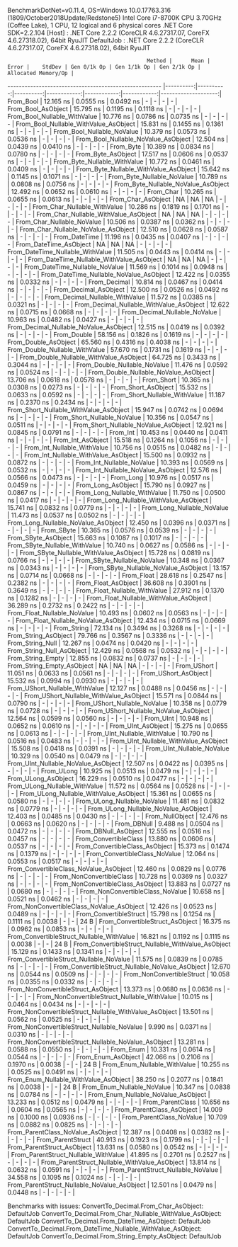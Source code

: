 
BenchmarkDotNet=v0.11.4, OS=Windows 10.0.17763.316 (1809/October2018Update/Redstone5)
Intel Core i7-8700K CPU 3.70GHz (Coffee Lake), 1 CPU, 12 logical and 6 physical cores
.NET Core SDK=2.2.104
  [Host]     : .NET Core 2.2.2 (CoreCLR 4.6.27317.07, CoreFX 4.6.27318.02), 64bit RyuJIT
  DefaultJob : .NET Core 2.2.2 (CoreCLR 4.6.27317.07, CoreFX 4.6.27318.02), 64bit RyuJIT


                                                Method |      Mean |     Error |    StdDev | Gen 0/1k Op | Gen 1/1k Op | Gen 2/1k Op | Allocated Memory/Op |
------------------------------------------------------ |----------:|----------:|----------:|------------:|------------:|------------:|--------------------:|
                                             From_Bool | 12.165 ns | 0.0555 ns | 0.0492 ns |           - |           - |           - |                   - |
                                    From_Bool_AsObject | 15.795 ns | 0.1195 ns | 0.1118 ns |           - |           - |           - |                   - |
                          From_Bool_Nullable_WithValue | 10.776 ns | 0.0786 ns | 0.0735 ns |           - |           - |           - |                   - |
                 From_Bool_Nullable_WithValue_AsObject | 15.831 ns | 0.1455 ns | 0.1361 ns |           - |           - |           - |                   - |
                            From_Bool_Nullable_NoValue | 10.379 ns | 0.0573 ns | 0.0536 ns |           - |           - |           - |                   - |
                   From_Bool_Nullable_NoValue_AsObject | 12.504 ns | 0.0439 ns | 0.0410 ns |           - |           - |           - |                   - |
                                             From_Byte | 10.389 ns | 0.0834 ns | 0.0780 ns |           - |           - |           - |                   - |
                                    From_Byte_AsObject | 17.517 ns | 0.0606 ns | 0.0537 ns |           - |           - |           - |                   - |
                          From_Byte_Nullable_WithValue | 10.772 ns | 0.0461 ns | 0.0409 ns |           - |           - |           - |                   - |
                 From_Byte_Nullable_WithValue_AsObject | 15.642 ns | 0.1145 ns | 0.1071 ns |           - |           - |           - |                   - |
                            From_Byte_Nullable_NoValue | 10.789 ns | 0.0808 ns | 0.0756 ns |           - |           - |           - |                   - |
                   From_Byte_Nullable_NoValue_AsObject | 12.492 ns | 0.0652 ns | 0.0610 ns |           - |           - |           - |                   - |
                                             From_Char | 10.265 ns | 0.0655 ns | 0.0613 ns |           - |           - |           - |                   - |
                                    From_Char_AsObject |        NA |        NA |        NA |           - |           - |           - |                   - |
                          From_Char_Nullable_WithValue | 10.286 ns | 0.1819 ns | 0.1701 ns |           - |           - |           - |                   - |
                 From_Char_Nullable_WithValue_AsObject |        NA |        NA |        NA |           - |           - |           - |                   - |
                            From_Char_Nullable_NoValue | 10.506 ns | 0.0387 ns | 0.0362 ns |           - |           - |           - |                   - |
                   From_Char_Nullable_NoValue_AsObject | 12.510 ns | 0.0628 ns | 0.0587 ns |           - |           - |           - |                   - |
                                         From_DateTime | 11.196 ns | 0.0435 ns | 0.0407 ns |           - |           - |           - |                   - |
                                From_DateTime_AsObject |        NA |        NA |        NA |           - |           - |           - |                   - |
                      From_DateTime_Nullable_WithValue | 11.505 ns | 0.0443 ns | 0.0414 ns |           - |           - |           - |                   - |
             From_DateTime_Nullable_WithValue_AsObject |        NA |        NA |        NA |           - |           - |           - |                   - |
                        From_DateTime_Nullable_NoValue | 11.569 ns | 0.1014 ns | 0.0948 ns |           - |           - |           - |                   - |
               From_DateTime_Nullable_NoValue_AsObject | 12.422 ns | 0.0355 ns | 0.0332 ns |           - |           - |           - |                   - |
                                          From_Decimal | 10.814 ns | 0.0467 ns | 0.0414 ns |           - |           - |           - |                   - |
                                 From_Decimal_AsObject | 12.500 ns | 0.0526 ns | 0.0492 ns |           - |           - |           - |                   - |
                       From_Decimal_Nullable_WithValue | 11.572 ns | 0.0385 ns | 0.0321 ns |           - |           - |           - |                   - |
              From_Decimal_Nullable_WithValue_AsObject | 12.622 ns | 0.0715 ns | 0.0668 ns |           - |           - |           - |                   - |
                         From_Decimal_Nullable_NoValue | 10.963 ns | 0.0482 ns | 0.0427 ns |           - |           - |           - |                   - |
                From_Decimal_Nullable_NoValue_AsObject | 12.515 ns | 0.0419 ns | 0.0392 ns |           - |           - |           - |                   - |
                                           From_Double | 58.156 ns | 0.1826 ns | 0.1619 ns |           - |           - |           - |                   - |
                                  From_Double_AsObject | 65.560 ns | 0.4316 ns | 0.4038 ns |           - |           - |           - |                   - |
                        From_Double_Nullable_WithValue | 57.670 ns | 0.1731 ns | 0.1619 ns |           - |           - |           - |                   - |
               From_Double_Nullable_WithValue_AsObject | 64.725 ns | 0.3433 ns | 0.3044 ns |           - |           - |           - |                   - |
                          From_Double_Nullable_NoValue | 11.476 ns | 0.0592 ns | 0.0524 ns |           - |           - |           - |                   - |
                 From_Double_Nullable_NoValue_AsObject | 13.706 ns | 0.0618 ns | 0.0578 ns |           - |           - |           - |                   - |
                                            From_Short | 10.365 ns | 0.0308 ns | 0.0273 ns |           - |           - |           - |                   - |
                                   From_Short_AsObject | 15.532 ns | 0.0633 ns | 0.0592 ns |           - |           - |           - |                   - |
                         From_Short_Nullable_WithValue | 11.187 ns | 0.2370 ns | 0.2434 ns |           - |           - |           - |                   - |
                From_Short_Nullable_WithValue_AsObject | 15.947 ns | 0.0742 ns | 0.0694 ns |           - |           - |           - |                   - |
                           From_Short_Nullable_NoValue | 10.356 ns | 0.0547 ns | 0.0511 ns |           - |           - |           - |                   - |
                  From_Short_Nullable_NoValue_AsObject | 12.921 ns | 0.0845 ns | 0.0791 ns |           - |           - |           - |                   - |
                                              From_Int | 10.453 ns | 0.0440 ns | 0.0411 ns |           - |           - |           - |                   - |
                                     From_Int_AsObject | 15.518 ns | 0.1264 ns | 0.1056 ns |           - |           - |           - |                   - |
                           From_Int_Nullable_WithValue | 10.756 ns | 0.0515 ns | 0.0482 ns |           - |           - |           - |                   - |
                  From_Int_Nullable_WithValue_AsObject | 15.500 ns | 0.0932 ns | 0.0872 ns |           - |           - |           - |                   - |
                             From_Int_Nullable_NoValue | 10.393 ns | 0.0569 ns | 0.0532 ns |           - |           - |           - |                   - |
                    From_Int_Nullable_NoValue_AsObject | 12.576 ns | 0.0566 ns | 0.0473 ns |           - |           - |           - |                   - |
                                             From_Long | 10.976 ns | 0.0517 ns | 0.0459 ns |           - |           - |           - |                   - |
                                    From_Long_AsObject | 15.790 ns | 0.0927 ns | 0.0867 ns |           - |           - |           - |                   - |
                          From_Long_Nullable_WithValue | 11.750 ns | 0.0500 ns | 0.0417 ns |           - |           - |           - |                   - |
                 From_Long_Nullable_WithValue_AsObject | 15.741 ns | 0.0832 ns | 0.0779 ns |           - |           - |           - |                   - |
                            From_Long_Nullable_NoValue | 11.473 ns | 0.0537 ns | 0.0502 ns |           - |           - |           - |                   - |
                   From_Long_Nullable_NoValue_AsObject | 12.450 ns | 0.0396 ns | 0.0371 ns |           - |           - |           - |                   - |
                                            From_SByte | 10.365 ns | 0.0576 ns | 0.0539 ns |           - |           - |           - |                   - |
                                   From_SByte_AsObject | 15.663 ns | 0.1087 ns | 0.1017 ns |           - |           - |           - |                   - |
                         From_SByte_Nullable_WithValue | 10.740 ns | 0.0627 ns | 0.0586 ns |           - |           - |           - |                   - |
                From_SByte_Nullable_WithValue_AsObject | 15.728 ns | 0.0819 ns | 0.0766 ns |           - |           - |           - |                   - |
                           From_SByte_Nullable_NoValue | 10.348 ns | 0.0367 ns | 0.0343 ns |           - |           - |           - |                   - |
                  From_SByte_Nullable_NoValue_AsObject | 13.157 ns | 0.0714 ns | 0.0668 ns |           - |           - |           - |                   - |
                                            From_Float | 28.618 ns | 0.2547 ns | 0.2382 ns |           - |           - |           - |                   - |
                                   From_Float_AsObject | 36.608 ns | 0.3901 ns | 0.3649 ns |           - |           - |           - |                   - |
                         From_Float_Nullable_WithValue | 27.912 ns | 0.1370 ns | 0.1282 ns |           - |           - |           - |                   - |
                From_Float_Nullable_WithValue_AsObject | 36.289 ns | 0.2732 ns | 0.2422 ns |           - |           - |           - |                   - |
                           From_Float_Nullable_NoValue | 10.493 ns | 0.0602 ns | 0.0563 ns |           - |           - |           - |                   - |
                  From_Float_Nullable_NoValue_AsObject | 12.434 ns | 0.0715 ns | 0.0669 ns |           - |           - |           - |                   - |
                                           From_String | 72.134 ns | 0.3494 ns | 0.3268 ns |           - |           - |           - |                   - |
                                  From_String_AsObject | 79.766 ns | 0.3567 ns | 0.3336 ns |           - |           - |           - |                   - |
                                      From_String_Null | 12.267 ns | 0.0474 ns | 0.0420 ns |           - |           - |           - |                   - |
                             From_String_Null_AsObject | 12.429 ns | 0.0568 ns | 0.0532 ns |           - |           - |           - |                   - |
                                     From_String_Empty | 12.855 ns | 0.0832 ns | 0.0737 ns |           - |           - |           - |                   - |
                            From_String_Empty_AsObject |        NA |        NA |        NA |           - |           - |           - |                   - |
                                           From_UShort | 11.051 ns | 0.0633 ns | 0.0561 ns |           - |           - |           - |                   - |
                                  From_UShort_AsObject | 15.532 ns | 0.0994 ns | 0.0930 ns |           - |           - |           - |                   - |
                        From_UShort_Nullable_WithValue | 12.127 ns | 0.0488 ns | 0.0456 ns |           - |           - |           - |                   - |
               From_UShort_Nullable_WithValue_AsObject | 15.571 ns | 0.0844 ns | 0.0790 ns |           - |           - |           - |                   - |
                          From_UShort_Nullable_NoValue | 10.358 ns | 0.0779 ns | 0.0728 ns |           - |           - |           - |                   - |
                 From_UShort_Nullable_NoValue_AsObject | 12.564 ns | 0.0599 ns | 0.0560 ns |           - |           - |           - |                   - |
                                             From_UInt | 10.948 ns | 0.0652 ns | 0.0610 ns |           - |           - |           - |                   - |
                                    From_UInt_AsObject | 15.275 ns | 0.0655 ns | 0.0613 ns |           - |           - |           - |                   - |
                          From_UInt_Nullable_WithValue | 10.790 ns | 0.0516 ns | 0.0483 ns |           - |           - |           - |                   - |
                 From_UInt_Nullable_WithValue_AsObject | 15.508 ns | 0.0418 ns | 0.0391 ns |           - |           - |           - |                   - |
                            From_UInt_Nullable_NoValue | 10.329 ns | 0.0540 ns | 0.0479 ns |           - |           - |           - |                   - |
                   From_UInt_Nullable_NoValue_AsObject | 12.507 ns | 0.0422 ns | 0.0395 ns |           - |           - |           - |                   - |
                                            From_ULong | 10.925 ns | 0.0513 ns | 0.0479 ns |           - |           - |           - |                   - |
                                   From_ULong_AsObject | 16.229 ns | 0.0510 ns | 0.0477 ns |           - |           - |           - |                   - |
                         From_ULong_Nullable_WithValue | 11.572 ns | 0.0564 ns | 0.0528 ns |           - |           - |           - |                   - |
                From_ULong_Nullable_WithValue_AsObject | 15.361 ns | 0.0655 ns | 0.0580 ns |           - |           - |           - |                   - |
                           From_ULong_Nullable_NoValue | 11.481 ns | 0.0832 ns | 0.0779 ns |           - |           - |           - |                   - |
                  From_ULong_Nullable_NoValue_AsObject | 12.403 ns | 0.0485 ns | 0.0430 ns |           - |           - |           - |                   - |
                                       From_NullObject | 12.476 ns | 0.0663 ns | 0.0620 ns |           - |           - |           - |                   - |
                                           From_DBNull |  9.488 ns | 0.0504 ns | 0.0472 ns |           - |           - |           - |                   - |
                                  From_DBNull_AsObject | 12.555 ns | 0.0516 ns | 0.0457 ns |           - |           - |           - |                   - |
                                 From_ConvertibleClass | 13.880 ns | 0.0606 ns | 0.0537 ns |           - |           - |           - |                   - |
                        From_ConvertibleClass_AsObject | 15.373 ns | 0.1474 ns | 0.1379 ns |           - |           - |           - |                   - |
                         From_ConvertibleClass_NoValue | 12.064 ns | 0.0553 ns | 0.0517 ns |           - |           - |           - |                   - |
                From_ConvertibleClass_NoValue_AsObject | 12.460 ns | 0.0829 ns | 0.0776 ns |           - |           - |           - |                   - |
                              From_NonConvertibleClass | 10.728 ns | 0.0369 ns | 0.0327 ns |           - |           - |           - |                   - |
                     From_NonConvertibleClass_AsObject | 13.883 ns | 0.0727 ns | 0.0680 ns |           - |           - |           - |                   - |
                      From_NonConvertibleClass_NoValue | 10.658 ns | 0.0521 ns | 0.0462 ns |           - |           - |           - |                   - |
             From_NonConvertibleClass_NoValue_AsObject | 12.426 ns | 0.0523 ns | 0.0489 ns |           - |           - |           - |                   - |
                                From_ConvertibleStruct | 15.798 ns | 0.1254 ns | 0.1111 ns |      0.0038 |           - |           - |                24 B |
                       From_ConvertibleStruct_AsObject | 16.375 ns | 0.0962 ns | 0.0853 ns |           - |           - |           - |                   - |
             From_ConvertibleStruct_Nullable_WithValue | 16.821 ns | 0.1192 ns | 0.1115 ns |      0.0038 |           - |           - |                24 B |
    From_ConvertibleStruct_Nullable_WithValue_AsObject | 15.129 ns | 0.1433 ns | 0.1341 ns |           - |           - |           - |                   - |
               From_ConvertibleStruct_Nullable_NoValue | 11.575 ns | 0.0839 ns | 0.0785 ns |           - |           - |           - |                   - |
      From_ConvertibleStruct_Nullable_NoValue_AsObject | 12.670 ns | 0.0544 ns | 0.0509 ns |           - |           - |           - |                   - |
                             From_NonConvertibleStruct | 10.058 ns | 0.0355 ns | 0.0332 ns |           - |           - |           - |                   - |
                    From_NonConvertibleStruct_AsObject | 13.373 ns | 0.0680 ns | 0.0636 ns |           - |           - |           - |                   - |
          From_NonConvertibleStruct_Nullable_WithValue | 10.015 ns | 0.0464 ns | 0.0434 ns |           - |           - |           - |                   - |
 From_NonConvertibleStruct_Nullable_WithValue_AsObject | 13.501 ns | 0.0562 ns | 0.0525 ns |           - |           - |           - |                   - |
            From_NonConvertibleStruct_Nullable_NoValue |  9.990 ns | 0.0371 ns | 0.0310 ns |           - |           - |           - |                   - |
   From_NonConvertibleStruct_Nullable_NoValue_AsObject | 13.281 ns | 0.0588 ns | 0.0550 ns |           - |           - |           - |                   - |
                                             From_Enum | 10.331 ns | 0.0614 ns | 0.0544 ns |           - |           - |           - |                   - |
                                    From_Enum_AsObject | 42.066 ns | 0.2106 ns | 0.1970 ns |      0.0038 |           - |           - |                24 B |
                          From_Enum_Nullable_WithValue | 10.255 ns | 0.0525 ns | 0.0491 ns |           - |           - |           - |                   - |
                 From_Enum_Nullable_WithValue_AsObject | 38.250 ns | 0.2077 ns | 0.1841 ns |      0.0038 |           - |           - |                24 B |
                            From_Enum_Nullable_NoValue | 10.347 ns | 0.0838 ns | 0.0784 ns |           - |           - |           - |                   - |
                   From_Enum_Nullable_NoValue_AsObject | 13.233 ns | 0.0512 ns | 0.0479 ns |           - |           - |           - |                   - |
                                      From_ParentClass | 10.656 ns | 0.0604 ns | 0.0565 ns |           - |           - |           - |                   - |
                             From_ParentClass_AsObject | 14.009 ns | 0.1000 ns | 0.0936 ns |           - |           - |           - |                   - |
                              From_ParentClass_NoValue | 10.709 ns | 0.0882 ns | 0.0825 ns |           - |           - |           - |                   - |
                     From_ParentClass_NoValue_AsObject | 12.387 ns | 0.0408 ns | 0.0382 ns |           - |           - |           - |                   - |
                                     From_ParentStruct | 40.913 ns | 0.1923 ns | 0.1799 ns |           - |           - |           - |                   - |
                            From_ParentStruct_AsObject | 13.631 ns | 0.0580 ns | 0.0542 ns |           - |           - |           - |                   - |
                  From_ParentStruct_Nullable_WithValue | 41.895 ns | 0.2701 ns | 0.2527 ns |           - |           - |           - |                   - |
         From_ParentStruct_Nullable_WithValue_AsObject | 13.814 ns | 0.0632 ns | 0.0591 ns |           - |           - |           - |                   - |
                    From_ParentStruct_Nullable_NoValue | 34.558 ns | 0.1095 ns | 0.1024 ns |           - |           - |           - |                   - |
           From_ParentStruct_Nullable_NoValue_AsObject | 12.501 ns | 0.0479 ns | 0.0448 ns |           - |           - |           - |                   - |

Benchmarks with issues:
  ConvertTo_Decimal.From_Char_AsObject: DefaultJob
  ConvertTo_Decimal.From_Char_Nullable_WithValue_AsObject: DefaultJob
  ConvertTo_Decimal.From_DateTime_AsObject: DefaultJob
  ConvertTo_Decimal.From_DateTime_Nullable_WithValue_AsObject: DefaultJob
  ConvertTo_Decimal.From_String_Empty_AsObject: DefaultJob

